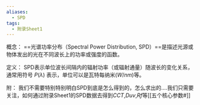 ```yaml
---
aliases:
  - SPD
tags:
  - 附录Sheet1
---
```

概念：
==光谱功率分布（Spectral Power Distribution, SPD）==是描述光源或物体发出的光在不同波长上的功率或强度的函数。

定义：
SPD表示单位波长间隔内的辐射功率（或辐射通量）随波长的变化关系，通常用符号 $P(\lambda)$ 表示，单位可以是瓦特每纳米$(W/nm)$等。

附：
我们不需要特别特别明白SPD到底是怎么得到的，怎么求出的....我们只需要关注，如何通过附录Sheet1的SPD数据去得到$CCT$,$Duv$,$Rf$等[[五个核心参数#]]
